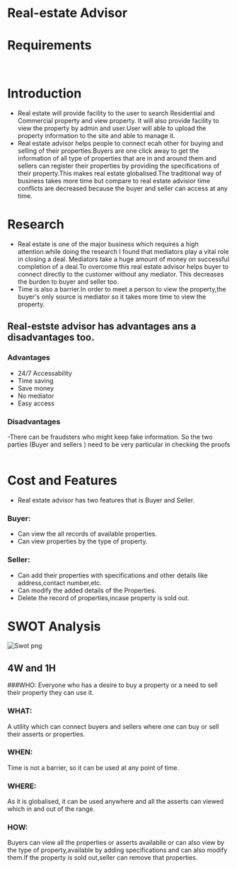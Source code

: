 # Real-estate Advisor

# Requirements

<br>

# Introduction


- Real estate will provide facility to the user to search Residential and Commercial property and view property. It will also provide facility to view the property by admin and user.User will able to upload the property information to the site and able to manage it.<br>
- Real estate advisor helps people to connect ecah other for buying and selling of their properties.Buyers are one click away to get the information of all type of properties that are in and around them and sellers can register their properties by providing the specifications of their property.This makes real estate globalised.The traditional way of business takes more time but compare to real estate advisior time conflicts are decreased because the buyer and seller can access at any time.<br>

# Research

- Real estate is one of the major business which requires a high attention.while doing the research I found that mediators play a vital role in closing a deal.
Mediators take a huge amount of money on successful completion of a deal.To overcome this real estate advisor helps buyer to connect directly to the customer without any mediator. This decreases the burden to buyer and seller too.
- Time is also a barrier.In order to meet a person to view the property,the buyer's only source is mediator so it takes more time to view the property.

## Real-estste advisor has advantages ans a disadvantages too.

### Advantages

- 24/7 Accessability
- Time saving
- Save money
- No mediator
- Easy access

### Disadvantages

-There can be fraudsters who might keep fake information. So the two parties (Buyer and sellers ) need to be very particular in checking the proofs
<br>
<br>

# Cost and Features

- Real estate advisor has two features that is Buyer and Seller.

### Buyer:
- Can view the all records of available properties.
- Can view properties by the type of property.


### Seller:
- Can add their properties with specifications and other details like address,contact number,etc.
- Can modify the added details of the Properties.
- Delete the record of properties,incase property is sold out.

# SWOT Analysis

![Swot png](https://user-images.githubusercontent.com/94305490/143232086-9ff976f8-c781-470c-9466-a60e5101a77f.jpg)


## 4W and 1H

###WHO:
Everyone who has a desire to buy a property or a need to sell their property they can use it.

### WHAT:

A utility which can connect buyers and sellers where one can buy or sell their asserts or properties.
### WHEN:

Time is not a barrier, so it can be used at any point of time.
### WHERE:

As it is globalised, it can be used anywhere and all the asserts can viewed which in and out of the range.
### HOW:

Buyers can view all the properties or asserts availablle or can also view by the type of property,available by adding specifications and can also modify them.If the property is sold out,seller can remove that properties.


